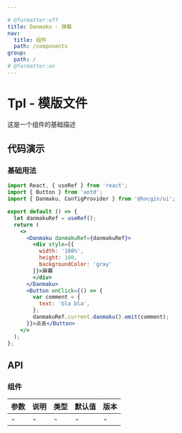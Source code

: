 ```yaml
---

# @formatter:off
title: Danmaku - 弹幕
nav:
  title: 组件
  path: /components
group:
  path: /
# @formatter:on
---
```


# Tpl - 模版文件

这是一个组件的基础描述

## 代码演示

### 基础用法

```jsx
import React, { useRef } from 'react';
import { Button } from 'antd';
import { Danmaku, ConfigProvider } from '@hocgin/ui';

export default () => {
  let danmakuRef = useRef();
  return (
    <>
      <Danmaku danmakuRef={danmakuRef}>
        <div style={{
          width: '100%',
          height: 100,
          backgroundColor: 'gray'
        }}>屏幕
        </div>
      </Danmaku>
      <Button onClick={() => {
        var comment = {
          text: 'bla bla',
        };
        danmakuRef.current.danmaku().emit(comment);
      }}>点击</Button>
    </>
  );
};
```

## API

### 组件

| 参数 | 说明 | 类型 | 默认值 | 版本 |
| ---- | ---- | ---- | ------ | ---- |
| -    | -    | -    | -      | -    |
